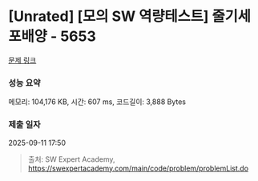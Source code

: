 # [Unrated] [모의 SW 역량테스트] 줄기세포배양 - 5653 

[문제 링크](https://swexpertacademy.com/main/code/problem/problemDetail.do?contestProbId=AWXRJ8EKe48DFAUo) 

### 성능 요약

메모리: 104,176 KB, 시간: 607 ms, 코드길이: 3,888 Bytes

### 제출 일자

2025-09-11 17:50



> 출처: SW Expert Academy, https://swexpertacademy.com/main/code/problem/problemList.do